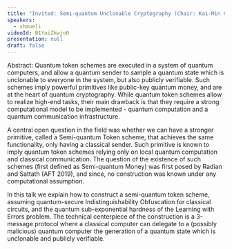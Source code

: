 ```yaml
---
title: "Invited: Semi-quantum Unclonable Cryptography (Chair: Kai-Min Chung)"
speakers:
  - shmueli
videoId: B1YoiZkwjo0
presentation: null
draft: false
---
```

Abstract: Quantum token schemes are executed in a system of quantum computers, and allow a quantum sender to sample a quantum state which is unclonable to everyone in the system, but also publicly verifiable.
Such schemes imply powerful primitives like public-key quantum money, and are at the heart of quantum cryptography.
While quantum token schemes allow to realize high-end tasks, their main drawback is that they require a strong computational model to be implemented - quantum computation and a quantum communication infrastructure.

A central open question in the field was whether we can have a stronger primitive, called a Semi-quantum Token scheme, that achieves the same functionality, only having a classical sender. Such primitive is known to imply quantum token schemes relying only on local quantum computation and classical communication. The question of the existence of such schemes (first defined as Semi-quantum Money) was first posed by Radian and Sattath (AFT 2019), and since, no construction was known under any computational assumption.

In this talk we explain how to construct a semi-quantum token scheme, assuming quantum-secure Indistinguishability Obfuscation for classical circuits, and the quantum sub-exponential hardness of the Learning with Errors problem. The technical centerpiece of the construction is a 3-message protocol where a classical computer can delegate to a (possibly malicious) quantum computer the generation of a quantum state which is unclonable and publicly verifiable.


<!-- fields to use above: -->
<!-- videoId: "Vfl9pPh6ipI" -->
<!-- presentation: "/slides/invited-MargaridaPereira.pdf" -->
